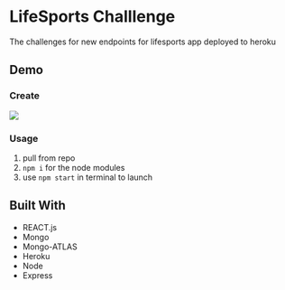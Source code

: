 # LifeSports Challlenge

The challenges for new endpoints for lifesports app deployed to heroku

## Demo

### Create
![](create.gif)


### Usage

1. pull from repo
2. `npm i` for the node modules
3. use `npm start` in terminal to launch
   

## Built With

- REACT.js
- Mongo
- Mongo-ATLAS
- Heroku
- Node
- Express
